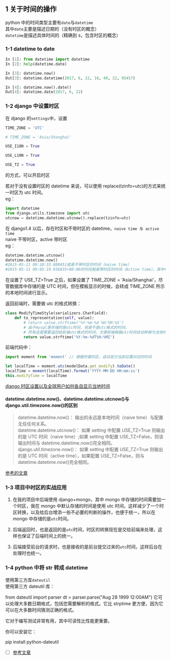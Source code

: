 ## 1 关于时间的操作

python 中的时间类型主要有`date`与`datetime`  
其中`date`主要是描述日期的（没有时区的概念）  
`datetime`是描述具体时间的（精确到 s，包含时区的概念）

### 1-1 datetime to date

```py
In [1]: from datetime import datetime
In [2]: help(datetime.date)

In [3]: datetime.now()
Out[3]: datetime.datetime(2017, 6, 22, 10, 49, 22, 95457)

In [4]: datetime.now().date()
Out[4]: datetime.date(2017, 6, 22)

```

### 1-2 django 中设置时区

在 django 的`settings`中，设置

```py
TIME_ZONE = 'UTC'

# TIME_ZONE = 'Asia/Shanghai'

USE_I18N = True

USE_L10N = True

USE_TZ = True
```

的方式，可以开启时区

若对于没有设置时区的 datetime 来说，可以使用 replace(tzinfo=utc)的方式来统一时区为 utc 时间。  
eg：

```py
import datetime
from django.utils.timezone import utc
utcnow = datetime.datetime.utcnow().replace(tzinfo=utc)
```

在 django1.4 以后，存在时区和不带时区的 datetime，`naive time 与 active time`  
naive 不带时区，active 带时区  
eg：

```py
datetime.datetime.utcnow()
datetime.datetime.now()
#2015-05-11 09:10:33.080451就是不带时区的时间（naive time）
#2015-05-11 09:05:19.936835+00:00的时间就是带时区的时间（Active time），其中+00:00表示的就是时区相对性。
```

在设置了 USE_TZ=True 之后，如果设置了 TIME_ZONE = 'Asia/Shanghai'，尽管数据库中存储的是 UTC 时间，但在模板显示的时候，会转成 TIME_ZONE 所示的本地时间进行显示。

返回前端时，需要做 utc 的格式转换：

```py
class ModifyTimeStyle(serializers.CharField):
    def to_representation(self, value):
        # return value.strftime('%Y-%m-%d %H:%M:%S')
        # 由于mysql里存储的是utc时间，但是不是utc格式的时间，
        # 所有这里需要返回给前端utc格式的时间，方便前端根据utc时间自动转换为当地时间
        return value.strftime('%Y-%m-%dT%H:%MZ')
```

前端代码中：

```js
import moment from 'moment' // 根据所属时区，自动显示当前位置对应的时间

let localTime = moment.utc(modelData.gmt_modify).toDate()
localTime = moment(localTime).format('YYYY-MM-DD HH:mm:ss')
this.modifyTime = localTime
```

[django 时区设置以及全球用户如何各自显示当地时间](https://www.cnblogs.com/shengulong/p/10353520.html)

#### datetime.datetime.now()、datetime.datetime.utcnow()与 django.util.timezone.now()的区别

> datetime.datetime.now()：
> 输出的永远是本地时间（naive time）与配置无任任何关系。  
> datetime.datetime.utcnow()： 如果 setting 中配置 USE_TZ=True 则输出的是 UTC 时间（naive time）;如果 setting 中配置 USE_TZ=False，则该输出时间与 datetime.datetime.now()完全相同。  
> django.util.timezone.now()：
> 如果 setting 中配置 USE_TZ=True 则输出的是 UTC 时间（active time），如果配置 USE_TZ=False，则与 datetime.datetime.now()完全相同。

[参考的文章](https://www.jianshu.com/p/c1dee7d3cbb9)

### 1-3 项目中时区的实战应用

1. 在我的项目中后端使用 django+mongo，其中 mongo 中存储的时间需要加一个时区，我在 mongo 中默认存储的时间是使用 utc 时间，这样减少了一个时区转换，以及给后台增添一些不必要的判断的操作，也便于统一，所以在 mongo 中存储的是`utc`时间。

2. 后端返回时，也是返回的是`utc`时间，时区的转换现在是交给前端来处理，这样也保证了后端时间上的统一。

3. 后端接受前台的请求时，也是接收的是前台提交过来的`utc`时间，这样后台在处理时也统一。

### 1-4 python 中将 str 转成 datetime

使用第三方库`dateutil`  
使用第三方 dateutil 库：

from dateutil import parser
dt = parser.parse("Aug 28 1999 12:00AM")
它可以处理大多数日期格式，包括您需要解析的格式。它比 strptime 更方便，因为它可以在大多数时间猜测正确的格式。

它对于编写测试非常有用，其中可读性比性能更重要。

你可以安装它：

pip install python-dateutil

- [ ] [参考文章](https://stackoverflow.com/questions/466345/converting-string-into-datetime)

